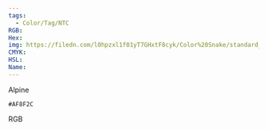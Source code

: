 ```yaml
---
tags:
  - Color/Tag/NTC
RGB:
Hex:
img: https://filedn.com/l0hpzxl1f01yT7GHxtF8cyk/Color%20Snake/standard_csv_to_svg//AF8F2C.svg
CMYK:
HSL:
Name:
---
```

Alpine
```palette
#AF8F2C
```
RGB
